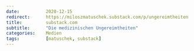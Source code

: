 ```yaml
---
date:          2020-12-15
redirect:      https://miloszmatuschek.substack.com/p/ungereimtheiten
title:         substack.com
subtitle:      "Die medizinischen Ungereimtheiten"
categories:    Medien
tags:          [matuschek, substack]
---
```

